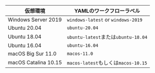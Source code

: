 | 仮想環境                 | YAMLのワークフローラベル                     |
| -------------------- | ---------------------------------- |
| Windows Server 2019  | `windows-latest` or `windows-2019` |
| Ubuntu 20.04         | `ubuntu-20.04`                     |
| Ubuntu 18.04         | `ubuntu-latest`または`ubuntu-18.04`   |
| Ubuntu 16.04         | `ubuntu-16.04`                     |
| macOS Big Sur 11.0   | `macos-11.0`                       |
| macOS Catalina 10.15 | `macos-latest`もしくは`macos-10.15`    |
